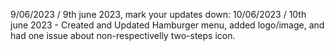 9/06/2023 / 9th june 2023, mark your updates down:
10/06/2023 / 10th june 2023 - Created and Updated Hamburger menu, added logo/image, and had one issue about non-respectivelly two-steps icon.